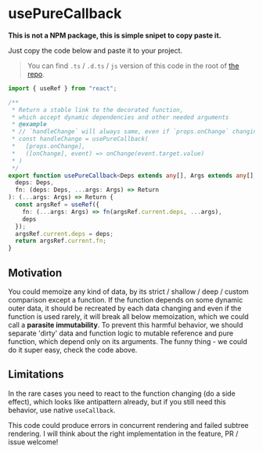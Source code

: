 # usePureCallback

**This is not a NPM package, this is simple snipet to copy paste it.**

Just copy the code below and paste it to your project.

> You can find `.ts` / `.d.ts` / `js` version of this code in the root of [the repo](https://github.com/artalar/usePureCallback).

```ts
import { useRef } from "react";

/**
 * Return a stable link to the decorated function,
 * which accept dynamic dependencies and other needed arguments
 * @example
 * // `handleChange` will always same, even if `props.onChange` changing.
 * const handleChange = usePureCallback(
 *   [props.onChange],
 *   ([onChange], event) => onChange(event.target.value)
 * )
 */
export function usePureCallback<Deps extends any[], Args extends any[], Return>(
  deps: Deps,
  fn: (deps: Deps, ...args: Args) => Return
): (...args: Args) => Return {
  const argsRef = useRef({
    fn: (...args: Args) => fn(argsRef.current.deps, ...args),
    deps
  });
  argsRef.current.deps = deps;
  return argsRef.current.fn;
}
```

## Motivation

You could memoize any kind of data, by its strict / shallow / deep / custom comparison except a function. If the function depends on some dynamic outer data, it should be recreated by each data changing and even if the function is used rarely, it will break all below memoization, which we could call a **parasite immutability**.
To prevent this harmful behavior, we should separate 'dirty' data and function logic to mutable reference and pure function, which depend only on its arguments. The funny thing - we could do it super easy, check the code above.

## Limitations

In the rare cases you need to react to the function changing (do a side effect), which looks like antipattern already, but if you still need this behavior, use native `useCallback`.

This code could produce errors in concurrent rendering and failed subtree rendering. I will think about the right implementation in the feature, PR / issue welcome!
